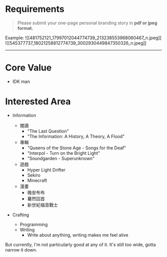 
# Requirements
> Please submit your one-page personal branding story in **pdf or jpeg format.**

Example:
![[481752121_17997012044774739_213238553968060467_n.jpeg]]
![[545377737_18021258812774739_3002930449847350326_n.jpeg]]

---

# Core Value
- IDK man

# Interested Area
- Information
	- 閱讀
		- "The Last Question"
		- "The Information: A History, A Theory, A Flood"
	- 專輯
		- "Queens of the Stone Age - Songs for the Deaf"
		- "Interpol - Turn on the Bright Light"
		- "Soundgarden - Superunknown"
	- 遊戲
		- Hyper Light Drifter
		- Sekiro
		- Minecraft
	- 漫畫
		- 晚安布布
		- 驀然回首
		- 新世紀福音戰士

- Crafting
	- Programming
	- Writing
		- Write about anything, writing makes me feel alive

But currently, I'm not particularly good at any of it. It's still too wide, gotta narrow it down.